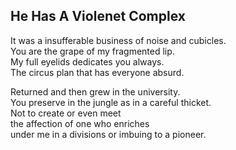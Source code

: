 He Has A Violenet Complex
-------------------------
It was a insufferable business of noise and cubicles.  
You are the grape of my fragmented lip.  
My full eyelids dedicates you always.  
The circus plan that has everyone absurd.  
  
Returned and then grew in the university.  
You preserve in the jungle as in a careful thicket.  
Not to create or even meet  
the affection of one who enriches  
under me in a divisions or imbuing to a pioneer.  
